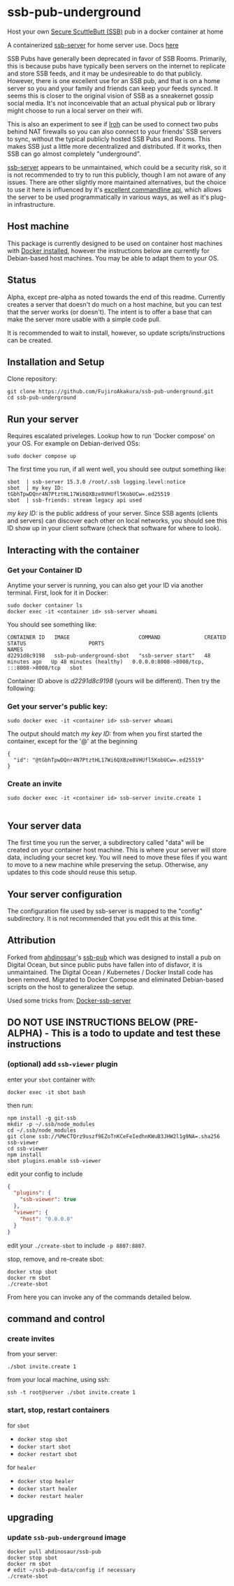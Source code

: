 # ssb-pub-underground

Host your own [Secure ScuttleButt (SSB)](https://www.scuttlebutt.nz) pub in a docker container at home

A containerized [ssb-server](https://github.com/ssbc/ssb-server?tab=readme-ov-file) for home server use. Docs [here](https://scuttlebot.io/)

SSB Pubs have generally been deprecated in favor of SSB Rooms.  Primarily, this is because pubs have typically been servers on the internet
to replicate and store SSB feeds, and it may be undesireable to do that publicly. However, there is one excellent use for an SSB pub, 
and that is on a home server so you and your family and friends can keep your feeds synced.  It seems this is closer to the original vision of SSB 
as a sneakernet gossip social media.  It's not inconceivable that an actual physical pub or library might choose to run a local server on their
wifi.

This is also an experiment to see if [Iroh](https://scuttlebot.io/) can be used to connect two pubs behind NAT firewalls so you can
also connect to your friends' SSB servers to sync, without the typical publicly hosted SSB Pubs and Rooms.  This makes SSB just a little
more decentralized and distributed.  If it works, then SSB can go almost completely "underground".

[ssb-server](https://github.com/ssbc/ssb-server?tab=readme-ov-file) appears to be unmaintained, which could be a security risk, so it is not 
recommended to try to run this publicly, though I am not aware of any issues.  There are other slightly more maintained alternatives, but the 
choice to use it here is influenced by it's [excellent commandline api](https://scuttlebot.io/apis/scuttlebot/ssb.html), which allows the server 
to be used programmatically in various ways, as well as it's plug-in infrastructure.

## Host machine

This package is currently designed to be used on container host machines with [Docker installed](https://docs.docker.com/engine/install/), however
the instructions below are currently for Debian-based host machines.  You may be able to adapt them to your OS. 

## Status

Alpha, except pre-alpha as noted towards the end of this readme.  Currently creates a server that doesn't do much on a host machine, but you can test that the server works (or doesn't).  The intent is to offer a base that can make the server more usable with a simple code pull.

It is recommended to wait to install, however, so update scripts/instructions can be created.

## Installation and Setup

Clone repository:

```shell
git clone https://github.com/FujiroAkakura/ssb-pub-underground.git
cd ssb-pub-underground
```
## Run your server

Requires escalated priveleges. Lookup how to run 'Docker compose' on your OS. For example on Debian-derived OSs:

```shell
sudo docker compose up
```
The first time you run, if all went well, you should see output something like:

```console
sbot  | ssb-server 15.3.0 /root/.ssb logging.level:notice
sbot  | my key ID: tGbhTpwDQnr4N7PtztHL17Wi6QXBze8VHUfl5KobUCw=.ed25519
sbot  | ssb-friends: stream legacy api used
```

*my key ID:* is the public address of your server.  Since SSB agents (clients and servers) can discover each other on 
local networks, you should see this ID show up in your client software (check that software for where to look). 

## Interacting with the container

### Get your Container ID

Anytime your server is running, you can also get your ID via another terminal.  First, look for it in Docker:

```shell
sudo docker container ls
docker exec -it <container id> ssb-server whoami
```

You should see something like:

```console
CONTAINER ID   IMAGE                      COMMAND              CREATED          STATUS                    PORTS                                       NAMES
d2291d8c9198   ssb-pub-underground-sbot   "ssb-server start"   48 minutes ago   Up 48 minutes (healthy)   0.0.0.0:8008->8008/tcp, :::8008->8008/tcp   sbot
```

Container ID above is *d2291d8c9198* (yours will be different).  Then try the following:

### Get your server's public key:

```shell
sudo docker exec -it <container id> ssb-server whoami
```

The output should match *my key ID:* from when you first started the container, except for the '@' at the beginning

```console
{
  "id": "@tGbhTpwDQnr4N7PtztHL17Wi6QXBze8VHUfl5KobUCw=.ed25519"
}
```

### Create an invite

```shell
sudo docker exec -it <container id> ssb-server invite.create 1
```

```console

```



## Your server data

The first time you run the server, a subdirectory called "data" will be created on your container host machine.  This is where your server
will store data, including your secret key.  You will need to move these files if you want to move to a new machine while preserving
the setup. Otherwise, any updates to this code should reuse this setup.

## Your server configuration

The configuration file used by ssb-server is mapped to the "config" subdirectory.  It is not recommended that you edit this at this time.

## Attribution

Forked from [ahdinosaur](https://github.com/ahdinosaur)'s [ssb-pub](https://github.com/ahdinosaur/ssb-pub) which was designed to 
install a pub on Digital Ocean, but since public pubs have fallen into of disfavor, it is unmaintained.  The Digital Ocean / Kubernetes / Docker Install code has been removed. Migrated to Docker Compose and eliminated Debian-based scripts on the host to generalizee the setup. 

Used some tricks from: [Docker-ssb-server](https://github.com/Emceelamb/docker-ssb-server/tree/main)


## DO NOT USE INSTRUCTIONS BELOW (PRE-ALPHA) - This is a todo to update and test these instructions

### (optional) add `ssb-viewer` plugin  

enter your `sbot` container with:

```shell
docker exec -it sbot bash
```

then run:

```shell
npm install -g git-ssb
mkdir -p ~/.ssb/node_modules
cd ~/.ssb/node_modules
git clone ssb://%MeCTQrz9uszf9EZoTnKCeFeIedhnKWuB3JHW2l1g9NA=.sha256 ssb-viewer
cd ssb-viewer
npm install
sbot plugins.enable ssb-viewer
```

edit your config to include

```json
{
  "plugins": {
    "ssb-viewer": true
  },
  "viewer": {
    "host": "0.0.0.0"
  }
}
```

edit your `./create-sbot` to include `-p 8807:8807`.

stop, remove, and re-create sbot:

```shell
docker stop sbot
docker rm sbot
./create-sbot
```

From here you can invoke any of the commands detailed below.

## command and control

### create invites

from your server:

```shell
./sbot invite.create 1
```

from your local machine, using ssh:

```shell
ssh -t root@server ./sbot invite.create 1
```

### start, stop, restart containers

for `sbot`

- `docker stop sbot`
- `docker start sbot`
- `docker restart sbot`

for `healer`

- `docker stop healer`
- `docker start healer`
- `docker restart healer`

## upgrading

### update `ssb-pub-underground` image

```shell
docker pull ahdinosaur/ssb-pub
docker stop sbot
docker rm sbot
# edit ~/ssb-pub-data/config if necessary
./create-sbot
```
